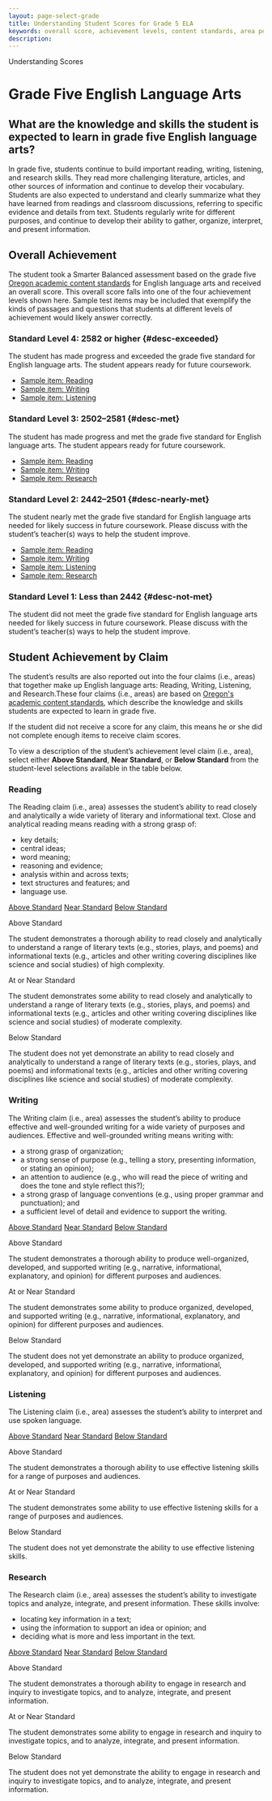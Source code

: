 ```yaml
---
layout: page-select-grade
title: Understanding Student Scores for Grade 5 ELA
keywords: overall score, achievement levels, content standards, area performance level
description:
---
```


<div class="herring" markdown="1">

Understanding Scores

# Grade Five English Language Arts

## What are the knowledge and skills the student is expected to learn in grade five English language arts?

In grade five, students continue to build important reading, writing, listening, and research skills. They read more challenging literature, articles, and other sources of information and continue to develop their vocabulary. Students are also expected to understand and clearly summarize what they have learned from readings and classroom discussions, referring to specific evidence and details from text. Students regularly write for different purposes, and continue to develop their ability to gather, organize, interpret, and present information.

## Overall Achievement

The student took a Smarter Balanced assessment based on the grade five [Oregon academic content standards](http://www.oregon.gov/ode/educator-resources/standards/Pages/default.aspx) for English language arts and received an overall score. This overall score falls into one of the four achievement levels shown here. Sample test items may be included that exemplify the kinds of passages and questions that students at different levels of achievement would likely answer correctly.

<div class="accordion" markdown="1">

### Standard Level 4: 2582 or higher {#desc-exceeded}

The student has made progress and exceeded the grade five standard for English language arts. The student appears ready for future coursework.

- [Sample item: Reading](http://sampleitems.smarterbalanced.org/Item/Details?bankKey=187&itemKey=2871)
- [Sample item: Writing](http://sampleitems.smarterbalanced.org/Item/Details?bankKey=187&itemKey=2958)
- [Sample item: Listening](http://sampleitems.smarterbalanced.org/Item/Details?bankKey=187&itemKey=2956)

</div>
<div class="accordion" markdown="1">

### Standard Level 3: 2502–2581 {#desc-met}

The student has made progress and met the grade five standard for English language arts. The student appears ready for future coursework.

- [Sample item: Reading](http://sampleitems.smarterbalanced.org/Item/Details?bankKey=187&itemKey=2867)
- [Sample item: Writing](http://sampleitems.smarterbalanced.org/Item/Details?bankKey=187&itemKey=2960)
- [Sample item: Research](http://sampleitems.smarterbalanced.org/Item/Details?bankKey=187&itemKey=3047)

</div>
<div class="accordion" markdown="1">

### Standard Level 2: 2442–2501 {#desc-nearly-met}

The student nearly met the grade five standard for English language arts needed for likely success in future coursework. Please discuss with the student’s teacher(s) ways to help the student improve.

- [Sample item: Reading](http://sampleitems.smarterbalanced.org/Item/Details?bankKey=187&itemKey=2878)
- [Sample item: Writing](http://sampleitems.smarterbalanced.org/Item/Details?bankKey=187&itemKey=2940)
- [Sample item: Listening](http://sampleitems.smarterbalanced.org/Item/Details?bankKey=187&itemKey=3684)
- [Sample item: Research](http://sampleitems.smarterbalanced.org/Item/Details?bankKey=187&itemKey=2986)

</div>
<div class="accordion" markdown="1">

### Standard Level 1: Less than 2442 {#desc-not-met}

The student did not meet the grade five standard for English language arts needed for likely success in future coursework. Please discuss with the student’s teacher(s) ways to help the student improve.

</div>


## Student Achievement by Claim

The student’s results are also reported out into the four claims (i.e., areas) that together make up English language arts: Reading, Writing, Listening, and Research.These four claims (i.e., areas) are based on [Oregon's academic content standards](http://www.oregon.gov/ode/educator-resources/standards/Pages/default.aspx), which describe the knowledge and skills students are expected to learn in grade five.

If the student did not receive a score for any claim, this means he or she did not complete enough items to receive claim scores.

To view a description of the student’s achievement level claim (i.e., area), select either **Above Standard**, **Near Standard**, or **Below Standard** from the student-level selections available in the table below.

<div class="by-claim reading">
	<div class="claim">
		<h3>Reading</h3>
		<p>The Reading claim (i.e., area) assesses the student’s ability to read closely and analytically a wide variety of literary and informational text. Close and analytical reading means reading with a strong grasp of:</p>
		<ul>
			<li>key details;</li>
			<li>central ideas;</li>
			<li>word meaning;</li>
			<li>reasoning and evidence;</li>
			<li>analysis within and across texts;</li>
			<li>text structures and features; and</li>
			<li>language use.</li>
		</ul>
	</div>
	<div class="standards" aria-live="polite">
		<div class="triggers" aria-hidden="true">
			<a href="" id="trigger-reading-above">Above Standard</a>
			<a href="" id="trigger-reading-near">Near Standard</a>
			<a href="" id="trigger-reading-below">Below Standard</a>
		</div>
		<div id="reading-above" class="std">
			<p class="hide">Above Standard</p>
			<p>The student demonstrates a thorough ability to read closely and analytically to understand a range of literary texts (e.g., stories, plays, and poems) and informational texts (e.g., articles and other writing covering disciplines like science and social studies) of high complexity.</p>
		</div>
		<div id="reading-near" class="std">
			<p class="hide">At or Near Standard</p>
			<p>The student demonstrates some ability to read closely and analytically to understand a range of literary texts (e.g., stories, plays, and poems) and informational texts (e.g., articles and other writing covering disciplines like science and social studies) of moderate complexity.</p>
		</div>
		<div id="reading-below" class="std">
			<p class="hide">Below Standard</p>
			<p>The student does not yet demonstrate an ability to read closely and analytically to understand a range of literary texts (e.g., stories, plays, and poems) and informational texts (e.g., articles and other writing covering disciplines like science and social studies) of moderate complexity.</p>
		</div>
	</div>
	<div class="clear"></div>
</div>


<div class="by-claim writing">
	<div class="claim">
		<h3>Writing</h3>
		<p>The Writing claim (i.e., area) assesses the student’s ability to produce effective and well-grounded writing for a wide variety of purposes and audiences. Effective and well-grounded writing means writing with:</p>
		<ul>
			<li>a strong grasp of organization;</li>
			<li>a strong sense of purpose (e.g., telling a story, presenting information, or stating an opinion);</li>
			<li>an attention to audience (e.g., who will read the piece of writing and does the tone and style reflect this?);</li>
			<li>a strong grasp of language conventions (e.g., using proper grammar and punctuation); and</li>
			<li>a sufficient level of detail and evidence to support the writing.</li>
		</ul>
	</div>
	<div class="standards" aria-live="polite">
		<div class="triggers" aria-hidden="true">
			<a href="" id="trigger-writing-above">Above Standard</a>
			<a href="" id="trigger-writing-near">Near Standard</a>
			<a href="" id="trigger-writing-below">Below Standard</a>
		</div>
		<div id="writing-above" class="std">
			<p class="hide">Above Standard</p>
			<p>The student demonstrates a thorough ability to produce well-organized, developed, and supported writing (e.g., narrative, informational, explanatory, and opinion) for different purposes and audiences.</p>
		</div>
		<div id="writing-near" class="std">
			<p class="hide">At or Near Standard</p>
			<p>The student demonstrates some ability to produce organized, developed, and supported writing (e.g., narrative, informational, explanatory, and opinion) for different purposes and audiences.</p>
		</div>
		<div id="writing-below" class="std">
			<p class="hide">Below Standard</p>
			<p>The student does not yet demonstrate an ability to produce organized, developed, and supported writing (e.g., narrative, informational, explanatory, and opinion) for different purposes and audiences.</p>
		</div>
	</div>
	<div class="clear"></div>
</div>


<div class="by-claim listening" aria-live="polite">
	<div class="claim">
		<h3>Listening</h3>
		<p>The Listening claim (i.e., area) assesses the student’s ability to interpret and use spoken language.</p>
	</div>
	<div class="standards">
		<div class="triggers" aria-hidden="true">
			<a href="" id="trigger-listening-above">Above Standard</a>
			<a href="" id="trigger-listening-near">Near Standard</a>
			<a href="" id="trigger-listening-below">Below Standard</a>
		</div>
		<div id="listening-above" class="std">
			<p class="hide">Above Standard</p>
			<p>The student demonstrates a thorough ability to use effective listening skills for a range of purposes and audiences.</p>
		</div>
		<div id="listening-near" class="std">
			<p class="hide">At or Near Standard</p>
			<p>The student demonstrates some ability to use effective listening skills for a range of purposes and audiences.</p>
		</div>
		<div id="listening-below" class="std">
			<p class="hide">Below Standard</p>
			<p>The student does not yet demonstrate the ability to use effective listening skills.</p>
		</div>
	</div>
	<div class="clear"></div>
</div>

<div class="by-claim research">
	<div class="claim">
		<h3>Research</h3>
		<p>The Research claim (i.e., area) assesses the student’s ability to investigate topics and analyze, integrate, and present information. These skills involve:</p>
		<ul>
			<li>locating key information in a text;</li>
			<li>using the information to support an idea or opinion; and</li>
			<li>deciding what is more and less important in the text.</li>
		</ul>
	</div>
	<div class="standards" aria-live="polite">
		<div class="triggers" aria-hidden="true">
			<a href="" id="trigger-research-above">Above Standard</a>
			<a href="" id="trigger-research-near">Near Standard</a>
			<a href="" id="trigger-research-below">Below Standard</a>
		</div>
		<div id="research-above" class="std">
			<p class="hide">Above Standard</p>
			<p>The student demonstrates a thorough ability to engage in research and inquiry to investigate topics, and to analyze, integrate, and present information.</p>
		</div>
		<div id="research-near" class="std">
			<p class="hide">At or Near Standard</p>
			<p>The student demonstrates some ability to engage in research and inquiry to investigate topics, and to analyze, integrate, and present information.</p>
		</div>
		<div id="research-below" class="std">
			<p class="hide">Below Standard</p>
			<p>The student does not yet demonstrate the ability to engage in research and inquiry to investigate topics, and to analyze, integrate, and present information.</p>
		</div>
	</div>
	<div class="clear"></div>
</div>

</div><!-- /.herring -->
